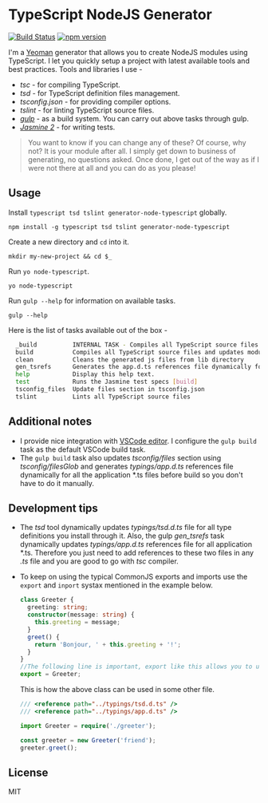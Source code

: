 # TypeScript NodeJS Generator
[![Build Status](https://secure.travis-ci.org/ospatil/generator-node-typescript.png?branch=master)](https://travis-ci.org/ospatil/generator-node-typescript)
[![npm version](https://badge.fury.io/js/generator-node-typescript.svg)](http://badge.fury.io/js/generator-node-typescript)

I'm a [Yeoman](http://yeoman.io) generator that allows you to create NodeJS modules using TypeScript. I let you quickly setup a project with latest available tools and best practices.
Tools and libraries I use -
  - _tsc_ - for compiling TypeScript.
  - _tsd_ - for TypeScript definition files management.
  - _tsconfig.json_ - for providing compiler options.
  - _tslint_ - for linting TypeScript source files.
  - [_gulp_](http://gulpjs.com/) - as a build system. You can carry out above tasks through gulp.
  - [_Jasmine 2_](http://jasmine.github.io/2.3/introduction.html) - for writing tests.

>You want to know if you can change any of these? Of course, why not? It is your module after all. I simply get down to business of generating, no questions asked. Once done, I get out of the way as if I were not there at all and you can do as you please!

## Usage

Install `typescript tsd tslint generator-node-typescript` globally.

```
npm install -g typescript tsd tslint generator-node-typescript
```

Create a new directory and `cd` into it.

```
mkdir my-new-project && cd $_
```
Run `yo node-typescript`.
```
yo node-typescript
```
Run `gulp --help` for information on available tasks.
```
gulp --help
```
Here is the list of tasks available out of the box -
```sh
  _build          INTERNAL TASK - Compiles all TypeScript source files
  build           Compiles all TypeScript source files and updates module references
  clean           Cleans the generated js files from lib directory
  gen_tsrefs      Generates the app.d.ts references file dynamically for all application *.ts files
  help            Display this help text.
  test            Runs the Jasmine test specs [build]
  tsconfig_files  Update files section in tsconfig.json
  tslint          Lints all TypeScript source files
```

## Additional notes
- I provide nice integration with [VSCode editor](https://code.visualstudio.com/). I configure the `gulp build` task as the default VSCode build task.
- The `gulp build` task also updates _tsconfig/files_ section using _tsconfig/filesGlob_ and generates _typings/app.d.ts_ references file dynamically
for all the application *.ts files before build so you don't have to do it manually.

## Development tips
- The _tsd_ tool dynamically updates _typings/tsd.d.ts_ file for all type definitions you install through it. Also, the gulp *gen_tsrefs* task dynamically
updates _typings/app.d.ts_ references file for all application *.ts. Therefore you just need to add references to these two files in any _.ts_ file and you
are good to go with *tsc* compiler.
- To keep on using the typical CommonJS exports and imports use the `export` and `inport` systax mentioned in the example below.

  ```ts
  class Greeter {
    greeting: string;
    constructor(message: string) {
      this.greeting = message;
    }
    greet() {
      return 'Bonjour, ' + this.greeting + '!';
    }
  }
  //The following line is important, export like this allows you to use the old-style CommonJS export/import.
  export = Greeter;

  ```
  This is how the above class can be used in some other file.

  ```ts
  /// <reference path="../typings/tsd.d.ts" />
  /// <reference path="../typings/app.d.ts" />

  import Greeter = require('./greeter');

  const greeter = new Greeter('friend');
  greeter.greet();

  ```

## License

MIT
